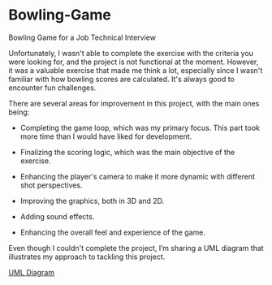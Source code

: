 # Bowling-Game

Bowling Game for a Job Technical Interview

Unfortunately, I wasn't able to complete the exercise with the criteria you were looking for, and the project is not functional at the moment. However, it was a valuable exercise that made me think a lot, especially since I wasn't familiar with how bowling scores are calculated. It's always good to encounter fun challenges.

There are several areas for improvement in this project, with the main ones being:

- Completing the game loop, which was my primary focus. This part took more time than I would have liked for development.

- Finalizing the scoring logic, which was the main objective of the exercise.

- Enhancing the player's camera to make it more dynamic with different shot perspectives.

- Improving the graphics, both in 3D and 2D.

- Adding sound effects.

- Enhancing the overall feel and experience of the game.

Even though I couldn't complete the project, I’m sharing a UML diagram that illustrates my approach to tackling this project.

[UML Diagram](/Assets/BowlingGame/UML.png)
